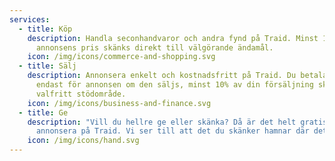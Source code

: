 ```yaml
---
services:
  - title: Köp
    description: Handla seconhandvaror och andra fynd på Traid. Minst 10% av
      annonsens pris skänks direkt till välgörande ändamål.
    icon: /img/icons/commerce-and-shopping.svg
  - title: Sälj
    description: Annonsera enkelt och kostnadsfritt på Traid. Du betalar
      endast för annonsen om den säljs, minst 10% av din försäljning skänks till
      valfritt stödområde.
    icon: /img/icons/business-and-finance.svg
  - title: Ge
    description: "Vill du hellre ge eller skänka? Då är det helt gratis att
      annonsera på Traid. Vi ser till att det du skänker hamnar där det ska. "
    icon: /img/icons/hand.svg
---
```

